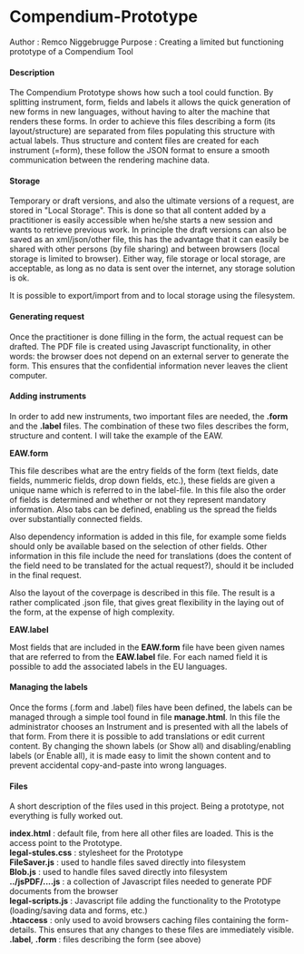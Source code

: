 # Compendium-Prototype

Author  : Remco Niggebrugge
Purpose : Creating a limited but functioning prototype of a Compendium Tool

#### Description

The Compendium Prototype shows how such a tool could function. By splitting instrument, form, fields and labels it allows the 
quick generation of new forms in new languages, without having to alter the machine that renders these forms. In order to
achieve this files describing a form (its layout/structure) are separated from files populating this structure with actual labels.
Thus structure and content files are created for each instrument (=form), these follow the JSON format to ensure a smooth
communication between the rendering machine data.

#### Storage

Temporary or draft versions, and also the ultimate versions of a request, are stored in "Local Storage". This is done so that
all content added by a practitioner is easily accessible when he/she starts a new session and wants to retrieve previous work.
In principle the draft versions can also be saved as an xml/json/other file, this has the advantage that it can easily be shared
with other persons (by file sharing) and between browsers (local storage is limited to browser). Either way, file storage or
local storage, are acceptable, as long as no data is sent over the internet, any storage solution is ok.

It is possible to export/import from and to local storage using the filesystem.

#### Generating request

Once the practitioner is done filling in the form, the actual request can be drafted. The PDF file is created using Javascript
functionality, in other words: the browser does not depend on an external server to generate the form. This ensures that
the confidential information never leaves the client computer.

#### Adding instruments

In order to add new instruments, two important files are needed, the **.form** and the **.label** files. The combination
of these two files describes the form, structure and content. I will take the example of the EAW.

**EAW.form**

This file describes what are the entry fields of the form (text fields, date fields, nummeric fields, drop down fields, etc.), these fields are given a unique name which is referred to in the label-file. In this file also the order of fields is
determined and whether or not they represent mandatory information. Also tabs can be defined, enabling us the spread the
fields over substantially connected fields. 

Also dependency information is added in this file, for example some fields should only be available based on the selection 
of other fields. Other information in this file include the need for translations (does the content of the field need to 
be translated for the actual request?), should it be included in the final request.

Also the layout of the coverpage is described in this file. The result is a rather complicated .json file, that gives
great flexibility in the laying out of the form, at the expense of high complexity.

**EAW.label**

Most fields that are included in the **EAW.form** file have been given names that are referred to from the **EAW.label** file. For each named field it is possible to add the associated labels in the EU languages. 

#### Managing the labels

Once the forms (.form and .label) files have been defined, the labels can be managed through a simple tool found in file **manage.html**. In this file the administrator chooses an Instrument and is presented with all the labels of that form.
From there it is possible to add translations or edit current content. By changing the shown labels (or Show all) and disabling/enabling labels (or Enable all), it is made easy to limit the shown content and to prevent accidental copy-and-paste into wrong languages. 


#### Files

A short description of the files used in this project. Being a prototype, not everything is fully worked out.

**index.html** : default file, from here all other files are loaded. This is the access point to the Prototype.   
**legal-stules.css** : stylesheet for the Prototype  
**FileSaver.js** : used to handle files saved directly into filesystem  
**Blob.js** : used to handle files saved directly into filesystem  
**../jsPDF/....js** : a collection of Javascript files needed to generate PDF documents from the browser  
**legal-scripts.js** : Javascript file adding the functionality to the Prototype (loading/saving data and forms, etc.)  
**.htaccess**  : only used to avoid browsers caching files containing the form-details. This ensures that any changes to 
these files are immediately visible.  
**.label**, **.form** : files describing the form (see above)



